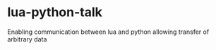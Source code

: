 # lua-python-talk
Enabling communication between lua and python allowing transfer of arbitrary data

